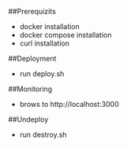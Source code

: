 ##Prerequizits
- docker installation 
- docker compose installation
- curl installation
 
 ##Deployment
- run deploy.sh

##Monitoring
- brows to http://localhost:3000

##Undeploy
- run destroy.sh

